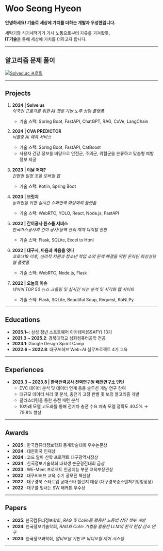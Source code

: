# Woo Seong Hyeon
**안녕하세요! 기술로 세상에 가치를 더하는 개발자 우성현입니다.**

세탁기와 식기세척기가 가사 노동으로부터 자유를 가져왔듯,  
**IT기술**을 통해 세상에 가치를 더하고자 합니다.

---
## 알고리즘 문제 풀이

[![Solved.ac 프로필](http://mazassumnida.wtf/api/v2/generate_badge?boj=wshdhkd)](https://solved.ac/wshdhkd)

---

## Projects
1. **2024 \| Solve us**  
   *외국인 근로자를 위한 AI 챗봇 기반 노무 상담 플랫폼*  
   - 기술 스택: Spring Boot, FastAPI, ChatGPT, RAG, CoVe, LangChain

2. **2024 \| CVA PREDICTOR**  
   *뇌졸중 AI 예측 서비스*  
   - 기술 스택: Spring Boot, FastAPI, CatBoost
   - 사용자 건강 정보를 바탕으로 안전군, 주의군, 위험군을 분류하고 맞춤형 예방 정보 제공

3. **2023 \| 이날 어때?**  
   *간편한 일정 조율 모바일 앱*  
   - 기술 스택: Kotlin, Spring Boot

4. **2023 \| 브릿지**  
   *농아인을 위한 실시간 수화번역 화상회의 플랫폼*  
   - 기술 스택: WebRTC, YOLO, React, Node.js, FastAPI

5. **2022 \| 간이공사 원스톱 서비스**  
   *한국가스공사의 간이 공사/용역 관리 체계 디지털 전환*  
   - 기술 스택: Flask, SQLite, Excel to Html

6. **2022 \| 대구시, 마음과 마음을 잇다**  
   *코로나19 이후, 심리적 지원과 청소년 학업 소외 문제 해결을 위한 온라인 화상상담 웹 플랫폼*  
   - 기술 스택: WebRTC, Node.js, Flask

7. **2022 \| 오늘의 이슈**  
   *네이버 TOP 50 뉴스 크롤링 및 실시간 이슈 분석 및 시각화 웹 사이트*  
   - 기술 스택: Flask, SQLite, Beautiful Soup, Request, KoNLPy

---

## Educations
- **2025.1~**: 삼성 청년 소프트웨어 아카데미(SSAFY) 13기  
- **2021.3 ~ 2025.2**: 경북대학교 심화컴퓨터공학 전공  
- **2023.1**: Google Design Sprint Camp  
- **2022.6 ~ 2022.8**: 대구AI허브 Web+AI 실무프로젝트 4기 교육  

---

## Experiences
- **2023.3 ~ 2023.8 \| 한국전력공사 전력연구원 배전연구소 인턴**  
  - EVC 데이터 분석 및 데이터 연계 응용 솔루션 개발 연구 참여  
  - 대규모 데이터 처리 및 분석, 충전기 고장 판별 및 보정 알고리즘 개발  
  - 클러스터링을 통한 충전 패턴 분석  
  - 10차례 모델 고도화를 통해 전기차 충전 수요 예측 모델 정확도 40.5% → 79.8% 향상  

---

## Awards
- **2025** : 한국컴퓨터정보학회 동계학술대회 우수논문상  
- **2024** : 대한민국 인재상  
- **2024** : 코드 알파 산학 프로젝트 대구광역시장상  
- **2024** : 한국정보기술학회 대학생 논문경진대회 금상  
- **2023** : WE-Meet 프로젝트 인공지능 부문 교육부장관상  
- **2022** : 대구AI허브 교육 수기 공모전 혁신상  
- **2022** : 대구경북 스타트업 공대스타 챌린지 대상 (대구경북중소벤처기업청장상)  
- **2022** : 대구를 빛내는 SW 해커톤 우수상  

---

## Papers
- **2025**: 한국컴퓨터정보학회, *RAG 및 CoVe를 활용한 노동법 상담 챗봇 개발*  
- **2024**: 한국정보기술학회, *RAG와 CoVe 기법을 활용한 LLM의 환각 현상 감소 연구*  
- **2023**: 한국정보과학회, *멀티모달 기반 IP 비디오월 제어 시스템*  

---
